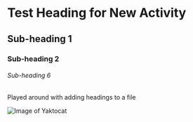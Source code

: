 # Test Heading for New Activity
## Sub-heading 1
### Sub-heading 2
###### Sub-heading 6
Played around with adding headings to a file

![Image of Yaktocat](https://octodex.github.com/images/yaktocat.png)
